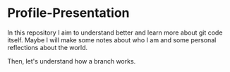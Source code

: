 # Profile-Presentation
In this repository I aim to understand better and learn more about git code itself. Maybe I will make some notes about who I am and some personal reflections about the world.

Then, let's understand how a branch works.
